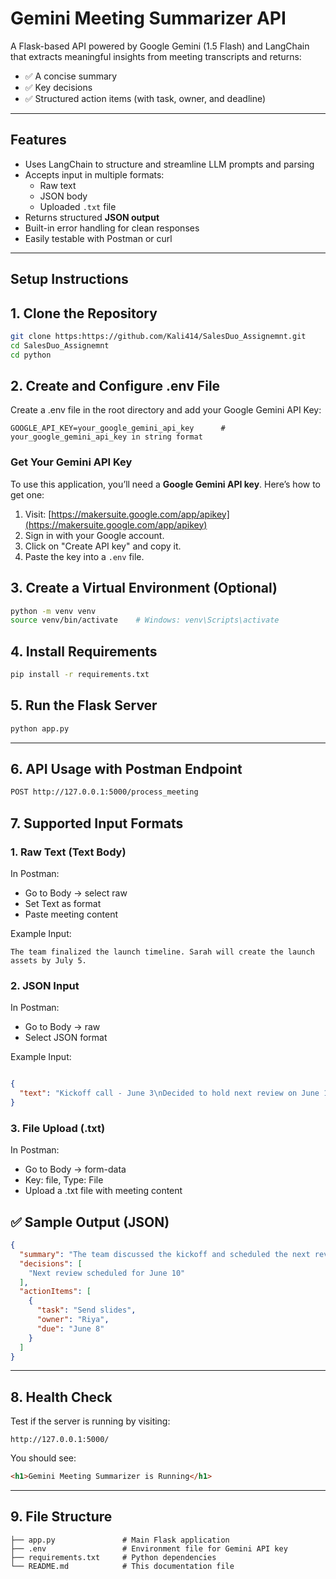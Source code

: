 #  Gemini Meeting Summarizer API

A Flask-based API powered by Google Gemini (1.5 Flash) and LangChain that extracts meaningful insights from meeting transcripts and returns:

- ✅ A concise summary
- ✅ Key decisions
- ✅ Structured action items (with task, owner, and deadline)

---

##  Features

- Uses LangChain to structure and streamline LLM prompts and parsing
- Accepts input in multiple formats:
  - Raw text
  - JSON body
  - Uploaded `.txt` file
- Returns structured **JSON output**
- Built-in error handling for clean responses
- Easily testable with Postman or curl

---

##  Setup Instructions

## 1. Clone the Repository

```bash
git clone https:https://github.com/Kali414/SalesDuo_Assignemnt.git
cd SalesDuo_Assignemnt
cd python
```
 
## 2. Create and Configure .env File
Create a .env file in the root directory and add your Google Gemini API Key:
```
GOOGLE_API_KEY=your_google_gemini_api_key      # your_google_gemini_api_key in string format
```

### Get Your Gemini API Key

To use this application, you’ll need a **Google Gemini API key**. Here’s how to get one:

1. Visit: [https://makersuite.google.com/app/apikey](https://makersuite.google.com/app/apikey)
2. Sign in with your Google account.
3. Click on "Create API key" and copy it.
4. Paste the key into a `.env` file.


## 3. Create a Virtual Environment (Optional)

```bash
python -m venv venv
source venv/bin/activate    # Windows: venv\Scripts\activate
```

## 4. Install Requirements
```bash
pip install -r requirements.txt
```

## 5. Run the Flask Server
```bash
python app.py
```

---

## 6. API Usage with Postman Endpoint
```bash
POST http://127.0.0.1:5000/process_meeting
```


## 7. Supported Input Formats
### 1. Raw Text (Text Body)
In Postman:
- Go to Body → select raw
- Set Text as format
- Paste meeting content

Example Input:

``` pgsql
The team finalized the launch timeline. Sarah will create the launch assets by July 5.
```

### 2. JSON Input
In Postman:
- Go to Body → raw
- Select JSON format
  
Example Input:
```json

{
  "text": "Kickoff call - June 3\nDecided to hold next review on June 10\nRiya to send slides by June 8"
}
```

### 3. File Upload (.txt)
In Postman:
- Go to Body → form-data
- Key: file, Type: File
- Upload a .txt file with meeting content



## ✅ Sample Output (JSON)
``` json
{
  "summary": "The team discussed the kickoff and scheduled the next review meeting. Riya is responsible for sending the slides before the deadline.",
  "decisions": [
    "Next review scheduled for June 10"
  ],
  "actionItems": [
    {
      "task": "Send slides",
      "owner": "Riya",
      "due": "June 8"
    }
  ]
}
```

---
## 8. Health Check
Test if the server is running by visiting:

``` arduino
http://127.0.0.1:5000/
```

You should see:
```html
<h1>Gemini Meeting Summarizer is Running</h1>
```

---

## 9. File Structure
```
├── app.py               # Main Flask application
├── .env                 # Environment file for Gemini API key
├── requirements.txt     # Python dependencies
└── README.md            # This documentation file
```
